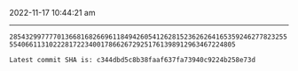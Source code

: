 2022-11-17 10:44:21 am

---

`2854329977770136681682669611849426054126281523626264165359246277823255554066113102228172234001786626729251761398912963467224805`

`Latest commit SHA is: c344dbd5c8b38faaf637fa73940c9224b258e73d `
